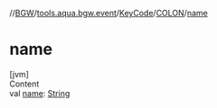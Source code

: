 //[BGW](../../../../index.md)/[tools.aqua.bgw.event](../../index.md)/[KeyCode](../index.md)/[COLON](index.md)/[name](name.md)



# name  
[jvm]  
Content  
val [name](name.md): [String](https://kotlinlang.org/api/latest/jvm/stdlib/kotlin/-string/index.html)  



